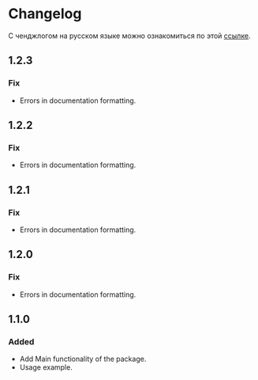 # Changelog

С ченджлогом на русском языке можно ознакомиться по этой [ссылке](https://github.com/STUN-Apps-Dev/stun_slider/blob/master/CHANGELOG_RU.md).

## 1.2.3
### Fix
- Errors in documentation formatting.

## 1.2.2
### Fix
- Errors in documentation formatting.

## 1.2.1
### Fix
- Errors in documentation formatting.

## 1.2.0
### Fix
- Errors in documentation formatting.

## 1.1.0
### Added
- Add Main functionality of the package.
- Usage example.